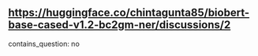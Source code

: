 ## https://huggingface.co/chintagunta85/biobert-base-cased-v1.2-bc2gm-ner/discussions/2

contains_question: no